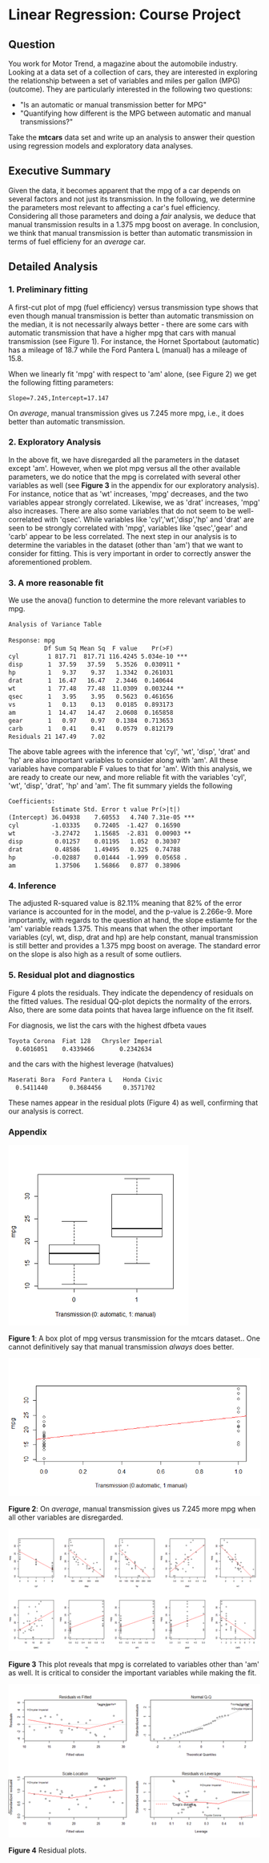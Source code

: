 Linear Regression: Course Project
========================================================
## Question

You work for Motor Trend, a magazine about the automobile industry. Looking at a data set of a collection of cars, they are interested in exploring the relationship between a set of variables and miles per gallon (MPG) (outcome). They are particularly interested in the following two questions:

- "Is an automatic or manual transmission better for MPG"
- "Quantifying how different is the MPG between automatic and manual transmissions?"

Take the **mtcars** data set and write up an analysis to answer their question using regression models and exploratory data analyses.

## Executive Summary

Given the data, it becomes apparent that the mpg of a car depends on several factors and not just its transmission. In the following, we determine the parameters most relevant to affecting a car's fuel efficiency. Considering all those parameters and doing a *fair* analysis, we deduce that manual transmission results in a 1.375 mpg boost on average. In conclusion, we think that manual transmission is better than automatic transmission in terms of fuel efficieny for an *average* car.

## Detailed Analysis
### 1. Preliminary fitting
A first-cut plot of mpg (fuel efficiency) versus transmission type shows that even though manual transmission is better than automatic transmission on the median, it is not necessarily always better - there are some cars with automatic transmission that have a higher mpg that cars with manual transmission (see Figure 1). For instance, the Hornet Sportabout (automatic) has a mileage of 18.7 while the Ford Pantera L (manual) has a mileage of 15.8.

When we linearly fit 'mpg' with respect to 'am' alone, (see Figure 2) we get the following fitting parameters:
```{r}
Slope=7.245,Intercept=17.147
```
On *average*, manual transmission gives us 7.245 more mpg, i.e., it does better than automatic transmission.

### 2. Exploratory Analysis
In the above fit, we have disregarded all the parameters in the dataset except 'am'. However, when we plot mpg versus all the other available parameters, we do notice that the mpg is correlated with several other variables as well (see **Figure 3** in the appendix for our exploratory analysis). For instance, notice that as 'wt' increases, 'mpg' decreases, and the two variables appear strongly correlated. Likewise, we as 'drat' increases, 'mpg' also increases. There are also some variables that do not seem to be well-correlated with 'qsec'. While variables like 'cyl','wt','disp','hp' and 'drat' are seen to be strongly correlated with 'mpg', variables like 'qsec','gear' and 'carb' appear to be less correlated. The next step in our analysis is to determine the variables in the dataset (other than 'am') that we want to consider for fitting. This is very important in order to correctly answer the aforementioned problem.

### 3. A more reasonable fit
We use the anova() function to determine the more relevant variables to mpg.

```
Analysis of Variance Table

Response: mpg
          Df Sum Sq Mean Sq  F value    Pr(>F)    
cyl        1 817.71  817.71 116.4245 5.034e-10 ***
disp       1  37.59   37.59   5.3526  0.030911 *  
hp         1   9.37    9.37   1.3342  0.261031    
drat       1  16.47   16.47   2.3446  0.140644    
wt         1  77.48   77.48  11.0309  0.003244 ** 
qsec       1   3.95    3.95   0.5623  0.461656    
vs         1   0.13    0.13   0.0185  0.893173    
am         1  14.47   14.47   2.0608  0.165858    
gear       1   0.97    0.97   0.1384  0.713653    
carb       1   0.41    0.41   0.0579  0.812179    
Residuals 21 147.49    7.02                       
```

The above table agrees with the inference that 'cyl', 'wt', 'disp', 'drat' and 'hp' are also important variables to consider along with 'am'. All these variables have comparable F values to that for 'am'. With this analysis, we are ready to create our new, and more reliable fit with the variables 'cyl', 'wt', 'disp', 'drat', 'hp' and 'am'. The fit summary yields the following
```
Coefficients:
            Estimate Std. Error t value Pr(>|t|)    
(Intercept) 36.04938    7.60553   4.740 7.31e-05 ***
cyl         -1.03335    0.72405  -1.427  0.16590    
wt          -3.27472    1.15685  -2.831  0.00903 ** 
disp         0.01257    0.01195   1.052  0.30307    
drat         0.48586    1.49495   0.325  0.74788    
hp          -0.02887    0.01444  -1.999  0.05658 .  
am           1.37506    1.56866   0.877  0.38906    
```

### 4. Inference
The adjusted R-squared value is 82.11% meaning that 82% of the error variance is accounted for in the model, and the p-value is 2.266e-9. More importantly, with regards to the question at hand, the slope estiamte for the 'am' variable reads 1.375. This means that when the other important variables (cyl, wt, disp, drat and hp) are help constant, manual transmission is still better and provides a 1.375 mpg boost on average. The standard error on the slope is also high as a result of some outliers.

### 5. Residual plot and diagnostics
Figure 4 plots the residuals. They indicate the dependency of residuals on the fitted values. The residual QQ-plot depicts the normality of the errors. Also, there are some data points that havea large influence on the fit itself.

For diagnosis, we list the cars with the highest dfbeta vaues
```
Toyota Corona  Fiat 128   Chrysler Imperial 
  0.6016051    0.4339466       0.2342634
```
and the cars with the highest leverage (hatvalues)
```
Maserati Bora  Ford Pantera L   Honda Civic 
  0.5411440      0.3684456      0.3571702
```

These names appear in the residual plots (Figure 4) as well, confirming that our analysis is correct.

### Appendix

![](plot1.png)

**Figure 1**: A box plot of mpg versus transmission for the mtcars dataset.. One cannot definitively say that manual transmission *always* does better.

![](plot2.png)

**Figure 2**: On *average*, manual transmission gives us 7.245 more mpg when all other variables are disregarded.

![](plot3.png)

**Figure 3** This plot reveals that mpg is correlated to variables other than 'am' as well. It is critical to consider the important variables while making the fit.

![](plot4.png)

**Figure 4** Residual plots.